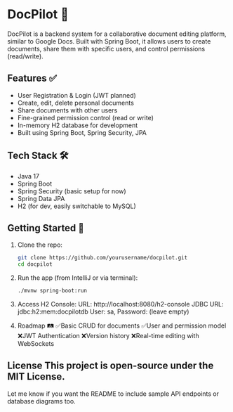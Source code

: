 # DocPilot 📝

DocPilot is a backend system for a collaborative document editing platform, similar to Google Docs. Built with Spring Boot, it allows users to create documents, share them with specific users, and control permissions (read/write).

## Features ✅
- User Registration & Login (JWT planned)
- Create, edit, delete personal documents
- Share documents with other users
- Fine-grained permission control (read or write)
- In-memory H2 database for development
- Built using Spring Boot, Spring Security, JPA

## Tech Stack 🛠️
- Java 17
- Spring Boot
- Spring Security (basic setup for now)
- Spring Data JPA
- H2 (for dev, easily switchable to MySQL)

## Getting Started 🚀
1. Clone the repo:
   ```bash
   git clone https://github.com/yourusername/docpilot.git
   cd docpilot

2. Run the app (from IntelliJ or via terminal):
   ```bash
   ./mvnw spring-boot:run

3. Access H2 Console:
   URL: http://localhost:8080/h2-console
   JDBC URL: jdbc:h2:mem:docpilotdb
   User: sa, Password: (leave empty)

4. Roadmap 🛤️
   ✅Basic CRUD for documents
   ✅User and permission model
   ❌JWT Authentication
   ❌Version history
   ❌Real-time editing with WebSockets

License
This project is open-source under the MIT License.
---
Let me know if you want the README to include sample API endpoints or database diagrams too.
